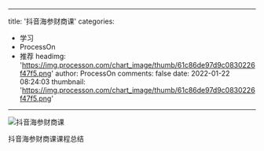 
---
title: '抖音海参财商课'
categories: 
 - 学习
 - ProcessOn
 - 推荐
headimg: 'https://img.processon.com/chart_image/thumb/61c86de97d9c0830226f47f5.png'
author: ProcessOn
comments: false
date: 2022-01-22 08:24:03
thumbnail: 'https://img.processon.com/chart_image/thumb/61c86de97d9c0830226f47f5.png'
---

<div>   
<img class="thumb" alt="抖音海参财商课" src="https://img.processon.com/chart_image/thumb/61c86de97d9c0830226f47f5.png" referrerpolicy="no-referrer">
<p>抖音海参财商课课程总结</p>  
</div>
            